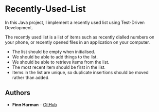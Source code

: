 # Recently-Used-List

In this Java project, I implement a recently used list using Test-Driven Development.

The recently used list is a list of items such as recently dialled numbers on your phone, or recently opened files in an application on your computer.
* The list should be empty when initialised.
* We should be able to add things to the list.
* We should be able to retrieve items from the list.
* The most recent item should be first in the list.
* Items in the list are unique, so duplicate insertions should be moved rather than added.

## Authors

* **Finn Harman** - [GitHub](https://github.com/finn-harman)
